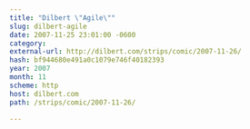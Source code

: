 ```yaml
---
title: "Dilbert \"Agile\""
slug: dilbert-agile
date: 2007-11-25 23:01:00 -0600
category: 
external-url: http://dilbert.com/strips/comic/2007-11-26/
hash: bf944680e491a0c1079e746f40182393
year: 2007
month: 11
scheme: http
host: dilbert.com
path: /strips/comic/2007-11-26/

---
```



